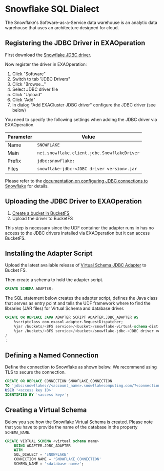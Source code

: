 # Snowflake SQL Dialect

The Snowflake's Software-as-a-Service data warehouse is an analytic data warehouse that uses an architecture designed for cloud.

## Registering the JDBC Driver in EXAOperation

First download the [Snowflake JDBC driver](https://repo1.maven.org/maven2/net/snowflake/snowflake-jdbc).

Now register the driver in EXAOperation:

1. Click "Software"
1. Switch to tab "JDBC Drivers"
1. Click "Browse..."
1. Select JDBC driver file
1. Click "Upload"
1. Click "Add"
1. In dialog "Add EXACluster JDBC driver" configure the JDBC driver (see below)

You need to specify the following settings when adding the JDBC driver via EXAOperation.

| Parameter | Value                                               |
|-----------|-----------------------------------------------------|
| Name      | `SNOWFLAKE`                                        |
| Main      | `net.snowflake.client.jdbc.SnowflakeDriver`    |
| Prefix    | `jdbc:snowflake:`                                 |
| Files     | `snowflake-jdbc-<JDBC driver version>.jar`     |

Please refer to the [documentation on configuring JDBC connections to Snowflake](https://docs.snowflake.com/en/user-guide/jdbc-configure.html) for details.

## Uploading the JDBC Driver to EXAOperation

1. [Create a bucket in BucketFS](https://docs.exasol.com/administration/on-premise/bucketfs/create_new_bucket_in_bucketfs_service.htm)
1. Upload the driver to BucketFS

This step is necessary since the UDF container the adapter runs in has no access to the JDBC drivers installed via EXAOperation but it can access BucketFS.

## Installing the Adapter Script

Upload the latest available release of [Virtual Schema JDBC Adapter](https://github.com/bjamshid/sn-virtual-schemas) to Bucket FS.

Then create a schema to hold the adapter script.

```sql
CREATE SCHEMA ADAPTER;
```

The SQL statement below creates the adapter script, defines the Java class that serves as entry point and tells the UDF framework where to find the libraries (JAR files) for Virtual Schema and database driver.

```sql
CREATE OR REPLACE JAVA ADAPTER SCRIPT ADAPTER.JDBC_ADAPTER AS
    %scriptclass com.exasol.adapter.RequestDispatcher;
    %jar /buckets/<BFS service>/<bucket>/snowflake-virtual-schema-dist-0.1.0.jar;
    %jar /buckets/<BFS service>/<bucket>/snowflake-jdbc-<JDBC driver version>.jar;
/
;
```

## Defining a Named Connection

Define the connection to Snowflake as shown below. We recommend using TLS to secure the connection.

```sql
CREATE OR REPLACE CONNECTION SNOWFLAKE_CONNECTION
TO 'jdbc:snowflake://<account_name>.snowflakecomputing.com/?<connection_params>'
USER '<access key ID>'
IDENTIFIED BY '<access key>';
```

## Creating a Virtual Schema

Below you see how the Snowflake Virtual Schema is created. Please note that you have to provide the name of the database in the property `SCHEMA_NAME`.

```sql
CREATE VIRTUAL SCHEMA <virtual schema name>
    USING ADAPTER.JDBC_ADAPTER
    WITH
    SQL_DIALECT = 'SNOWFLAKE'
    CONNECTION_NAME = 'SNOWFLAKE_CONNECTION'
    SCHEMA_NAME = '<database name>';
```